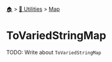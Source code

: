 <!--startTocHeader-->
[🏠](../../README.md) > [🔧 Utilities](../README.md) > [Map](README.md)
# ToVariedStringMap
<!--endTocHeader-->
TODO: Write about `ToVariedStringMap`
<!--startTocSubtopic-->

<!--endTocSubtopic-->